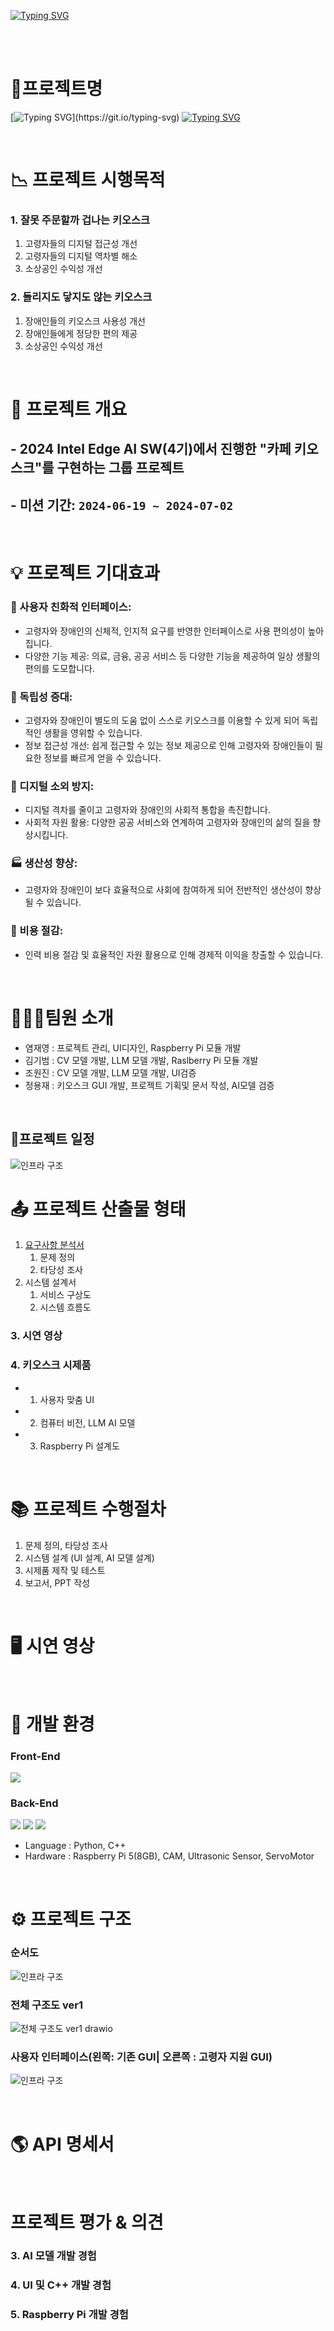 [![Typing SVG](https://readme-typing-svg.demolab.com?font=Libre+Baskerville&size=100&pause=1000&color=1832F7&background=C6CBFFA4&center=true&vCenter=true&repeat=false&random=false&width=1200&height=200&lines=Intel+Edge+AI+Project)](https://git.io/typing-svg)

<br/>


<br/>


# 🎯프로젝트명
[![Typing SVG](https://readme-typing-svg.demolab.com?font=Gugi&size=30&pause=1000&color=F72E2E&background=FFEE3500&center=true&vCenter=true&repeat=false&random=false&width=1000&height=60&lines=+%EC%89%BD%EA%B3%A0+%EA%B0%84%ED%8E%B8%ED%95%98%EA%B2%8C+%EC%82%AC%EC%9A%A9%EA%B0%80%EB%8A%A5%ED%95%9C+%ED%82%A4%EC%98%A4%EC%8A%A4%ED%81%AC!)](https://git.io/typing-svg)
[![Typing SVG](https://readme-typing-svg.demolab.com?font=Merriweather&size=100&pause=1000&color=F5F767&background=FF1414A4&center=true&vCenter=true&repeat=false&random=false&width=1200&height=200&lines=E-Z+KIOSK)](https://git.io/typing-svg)

<br/>

# 📉 프로젝트 시행목적
### 1. 잘못 주문할까 겁나는 키오스크
   1. 고령자들의 디지털 접근성 개선
   2. 고령자들의 디지털 역차별 해소
   3. 소상공인 수익성 개선
### 2. 들리지도 닿지도 않는 키오스크
   1. 장애인들의 키오스크 사용성 개선
   2. 장애인들에게 정당한 편의 제공
   3. 소상공인 수익성 개선

<br/>

# 🍔 프로젝트 개요
## - 2024 Intel Edge AI SW(4기)에서 진행한 "카페 키오스크"를 구현하는 그룹 프로젝트 
## - 미션 기간: `2024-06-19 ~ 2024-07-02`

<br/>

# 💡 프로젝트 기대효과
### 🙋 사용자 친화적 인터페이스: 
- 고령자와 장애인의 신체적, 인지적 요구를 반영한 인터페이스로 사용 편의성이 높아집니다.
- 다양한 기능 제공: 의료, 금융, 공공 서비스 등 다양한 기능을 제공하여 일상 생활의 편의를 도모합니다.

###  🚩 독립성 증대: 
- 고령자와 장애인이 별도의 도움 없이 스스로 키오스크를 이용할 수 있게 되어 독립적인 생활을 영위할 수 있습니다.
- 정보 접근성 개선: 쉽게 접근할 수 있는 정보 제공으로 인해 고령자와 장애인들이 필요한 정보를 빠르게 얻을 수 있습니다.

### 🎫 디지털 소외 방지: 
- 디지털 격차를 줄이고 고령자와 장애인의 사회적 통합을 촉진합니다.
- 사회적 자원 활용: 다양한 공공 서비스와 연계하여 고령자와 장애인의 삶의 질을 향상시킵니다.

### 🏭 생산성 향상: 
- 고령자와 장애인이 보다 효율적으로 사회에 참여하게 되어 전반적인 생산성이 향상될 수 있습니다.

### 💸 비용 절감: 
- 인력 비용 절감 및 효율적인 자원 활용으로 인해 경제적 이익을 창출할 수 있습니다.

<br/>

# 🧑🏻‍💻팀원 소개
- 염재영 : 프로젝트 관리, UI디자인, Raspberry Pi 모듈 개발
- 김기범 : CV 모델 개발, LLM 모델 개발, Raslberry Pi 모듈 개발
- 조원진 : CV 모델 개발, LLM 모델 개발,  UI검증
- 정용재 : 키오스크 GUI 개발, 프로젝트 기획및 문서 작성, AI모델 검증


<br/>

## 📃프로젝트 일정
![인프라 구조](01아이디어제안및기획단계/프로젝트기획및설계파트/이미지자료/프로젝트간트차트.png)
![]()
<br/>

# 📤 프로젝트 산출물 형태
1. [요구사항 분석서](01아이디어제안및기획단계/프로젝트기획및설계파트/03_2조_요구사항분석서.hwp)
   1. 문제 정의
   2. 타당성 조사
2. 시스템 설계서
   1. 서비스 구상도
   2. 시스템 흐름도
### 3. 시연 영상
### 4. 키오스크 시제품
-    1. 사용자 맞춤 UI
-    2. 컴퓨터 비전, LLM AI 모델
-    3. Raspberry Pi 설계도


<br/>


# 📚 프로젝트 수행절차
1. 문제 정의, 타당성 조사
2. 시스템 설계 (UI 설계, AI 모델 설계)
3. 시제품 제작 및 테스트
4. 보고서, PPT 작성


<br/>


# 🖥️ 시연 영상



<br/>

# 🔧️ 개발 환경
### Front-End
<a href="https://www.qt.io/ko-kr/"><img src="https://img.shields.io/badge/QT-41CD52?style=flat-square&logo=QT&logoColor=white"/></a>

### Back-End
<a href="https://opencv.org/"><img src="https://img.shields.io/badge/OpenCV-5C3EE8?style=flat-square&logo=OpenCV&logoColor=white"/></a>
![](https://img.shields.io/badge/ChatGPT4-6DB33F?style=flat&logo=OpenAI&logoColor=white)
![](https://img.shields.io/badge/Openvino-4479A1?style=flat&logo=Openvino&logoColor=white)

- Language : Python, C++
- Hardware : Raspberry Pi 5(8GB), CAM, Ultrasonic Sensor, ServoMotor


<br/>


# ⚙️ 프로젝트 구조
### 순서도
![인프라 구조](01아이디어제안및기획단계/프로젝트기획및설계파트/이미지자료/05_2조_순서도.png)
### 전체 구조도 ver1
![전체 구조도 ver1 drawio](https://github.com/wodud6423/Intel-Edge-AI-/assets/165994180/8ed37ad3-1918-4116-97ed-445eef6dbed2)
### 사용자 인터페이스(왼쪽: 기존 GUI| 오른쪽 : 고령자 지원 GUI)
![인프라 구조](01아이디어제안및기획단계/프로젝트기획및설계파트/이미지자료/06_2조_UI_Demo.png)

<br/>


# 🌎 API 명세서

<br/>

# 프로젝트 평가 & 의견
### 3. AI 모델 개발 경험
### 4. UI 및 C++ 개발 경험
### 5. Raspberry Pi 개발 경험
